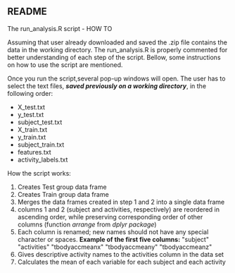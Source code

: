 ## README ##

The run_analysis.R script - HOW TO

Assuming that user already downloaded and saved the .zip file contains the data in the working directory.
The run_analysis.R is properly commented for better understanding of each step of the script.
Bellow, some instructions on how to use the script are mentioned.

Once you run the script,several pop-up windows will open. The user has to select the text files, ***saved previously on a working directory***, in the following order:

 - X_test.txt 
 - y_test.txt 
 - subject_test.txt 
 - X_train.txt 
 - y_train.txt
 - subject_train.txt 
 - features.txt 
 - activity_labels.txt

How the script works:

 1. Creates Test group data frame
 2. Creates Train group data frame
 3. Merges the data frames created in step 1 and 2 into a single data frame
 4. columns 1 and 2 (subject and activities, respectively) are reordered in ascending order, while preserving corresponding order of other columns (function *arrange* from *dplyr package*)
 5. Each column is renamed; new names should not have any special character or spaces.
 **Example of the first five columns:**
    "subject"       "activities"    "tbodyaccmeanx" "tbodyaccmeany" "tbodyaccmeanz"
 6.  Gives descriptive activity names to the activities column in the data set
 7.  Calculates the mean of each variable for each subject and each activity